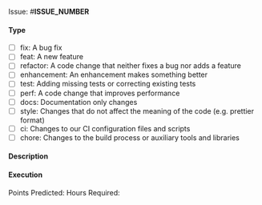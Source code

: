 <!-- Autolinked issue URL -->

Issue: #**ISSUE_NUMBER**

#### Type

<!-- Mark relevant topics with [x] -->

-   [ ] fix: A bug fix
-   [ ] feat: A new feature
-   [ ] refactor: A code change that neither fixes a bug nor adds a feature
-   [ ] enhancement: An enhancement makes something better
-   [ ] test: Adding missing tests or correcting existing tests
-   [ ] perf: A code change that improves performance
-   [ ] docs: Documentation only changes
-   [ ] style: Changes that do not affect the meaning of the code (e.g. prettier format)
-   [ ] ci: Changes to our CI configuration files and scripts
-   [ ] chore: Changes to the build process or auxiliary tools and libraries

#### Description

<!--
Please include a summary of the change and which issue is fixed.
Please also include relevant motivation and context. E.g.:

- Why are we introducing this change?
- What problems is the code solving now?
- Why is it implemented the way it is?
- There are any side effects, e.g. new issues or cards on kanban, derived from this solution?
-->

#### Execution

<!-- Time Estimation in Story Points

0 story points - [less than an hour] the task is extremely simple and is performed quickly.
1 story points - [less than two hours] a small task generally without dependencies.
2 story points - [average half-day] a standard task with known context and dependencies.
3 story points - [up to 2 days] something more complicated possibly with dependencies to solve.
4 story points - [up to 3 days] a difficult task. Requires is additional time for research and implementation.
8 story points - [up to one week] a very difficult task, the implementation requires research and consultation to select an approach and possibly additional libraries.
13 story points - [more than a week] must be split into smaller taks.

Fill the Hours Required with the time approximation you used to solve the task.
-->

Points Predicted:
Hours Required:
